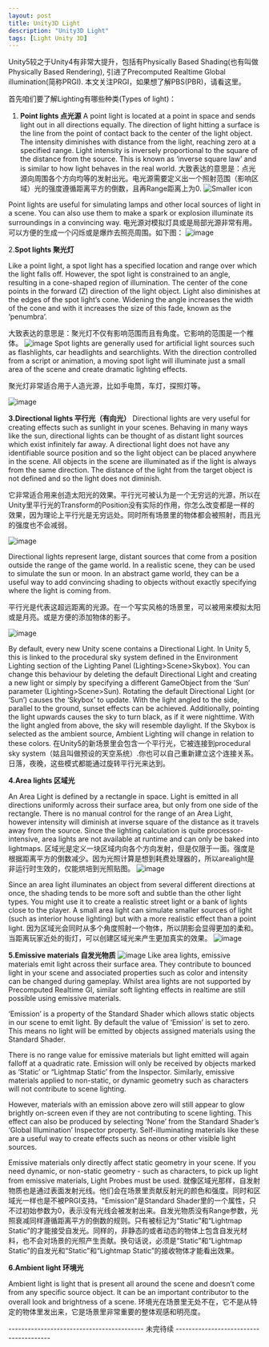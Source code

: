 ```yaml
---
layout: post
title: Unity3D Light
description: "Unity3D Light"
tags: [Light Unity 3D]
---
```



Unity5较之于Unity4有非常大提升，包括有Physically Based Shading(也有叫做Physically Based Rendering), 引进了Precomputed Realtime Global illumination(简称PRGI). 本文关注PRGI，如果想了解PBS(PBR)，请看这里。

首先咱们要了解Lighting有哪些种类(Types of light)：
1. **Point lights 点光源**
  A point light is located at a point in space and sends light out in all directions equally. The direction of light hitting a surface is the line from the point of contact back to the center of the light object. The intensity diminishes with distance from the light, reaching zero at a specified range. Light intensity is inversely proportional to the square of the distance from the source. This is known as ‘inverse square law’ and is similar to how light behaves in the real world.
  大致表达的意思是：点光源向周围各个方向均等的发射出光。电光源需要定义出一个照射范围（影响区域）光的强度遵循距离平方的倒数，且再Range距离上为0.
  ![Smaller icon](http://amgoodlife.top/images/_v_images/_image_1505550259_6334.png)

Point lights are useful for simulating lamps and other local sources of light in a scene. You can also use them to make a spark or explosion illuminate its surroundings in a convincing way.
电光源对模拟灯具或是局部光源非常有用。可以方便的生成一个闪烁或是爆炸去照亮周围。如下图：
![image](http://amgoodlife.top/images/_v_images/_image_1505550843_26500.png)


2.**Spot lights 聚光灯**

Like a point light, a spot light has a specified location and range over which the light falls off. However, the spot light is constrained to an angle, resulting in a cone-shaped region of illumination. The center of the cone points in the forward (Z) direction of the light object. Light also diminishes at the edges of the spot light’s cone. Widening the angle increases the width of the cone and with it increases the size of this fade, known as the ‘penumbra’.

大致表达的意思是：聚光灯不仅有影响范围而且有角度。它影响的范围是一个椎体。
![image](http://amgoodlife.top/images/_v_images/_image_1505551472_19169.png)
Spot lights are generally used for artificial light sources such as flashlights, car headlights and searchlights. With the direction controlled from a script or animation, a moving spot light will illuminate just a small area of the scene and create dramatic lighting effects.

聚光灯非常适合用于人造光源，比如手电筒，车灯，探照灯等。

![image](http://amgoodlife.top/images/_v_images/_image_1505551568_15724.png)

**3.Directional lights 平行光（有向光）**
Directional lights are very useful for creating effects such as sunlight in your scenes. Behaving in many ways like the sun, directional lights can be thought of as distant light sources which exist infinitely far away. A directional light does not have any identifiable source position and so the light object can be placed anywhere in the scene. All objects in the scene are illuminated as if the light is always from the same direction. The distance of the light from the target object is not defined and so the light does not diminish.

它非常适合用来创造太阳光的效果。平行光可被认为是一个无穷远的光源，所以在Unity里平行光的Transform的Position没有实际的作用，你怎么改变都是一样的效果，因为理论上平行光是无穷远处。同时所有场景里的物体都会被照射，而且光的强度也不会减弱。

![image](http://amgoodlife.top/images/_v_images/_image_1505552050_29358.svg)

Directional lights represent large, distant sources that come from a position outside the range of the game world. In a realistic scene, they can be used to simulate the sun or moon. In an abstract game world, they can be a useful way to add convincing shading to objects without exactly specifying where the light is coming from. 

平行光是代表这超远距离的光源。在一个写实风格的场景里，可以被用来模拟太阳或是月亮。或是方便的添加物体的影子。

![image](http://amgoodlife.top/images/_v_images/_image_1505554018_26962.png)

By default, every new Unity scene contains a Directional Light. In Unity 5, this is linked to the procedural sky system defined in the Environment Lighting section of the Lighting Panel (Lighting>Scene>Skybox). You can change this behaviour by deleting the default Directional Light and creating a new light or simply by specifying a different GameObject from the ‘Sun’ parameter (Lighting>Scene>Sun). Rotating the default Directional Light (or ‘Sun’) causes the ‘Skybox’ to update. With the light angled to the side, parallel to the ground, sunset effects can be achieved. Additionally, pointing the light upwards causes the sky to turn black, as if it were nighttime. With the light angled from above, the sky will resemble daylight. If the Skybox is selected as the ambient source, Ambient Lighting will change in relation to these colors.
在Unity5的新场景里会包含一个平行光，它被连接到procedural sky system（姑且叫做预设的天空系统）.你也可以自己重新建立这个连接关系。日落，夜晚，这些模式都能通过旋转平行光来达到。

**4.Area lights 区域光**

An Area Light is defined by a rectangle in space. Light is emitted in all directions uniformly across their surface area, but only from one side of the rectangle. There is no manual control for the range of an Area Light, however intensity will diminish at inverse square of the distance as it travels away from the source. Since the lighting calculation is quite processor-intensive, area lights are not available at runtime and can only be baked into lightmaps. 
区域光是定义一块区域内向各个方向发射，但是仅限于一面。强度是根据距离平方的倒数减少。因为光照计算是想到耗费处理器的，所以arealight是非运行时生效的，仅能烘培到光照贴图。
![image](http://amgoodlife.top/images/_v_images/_image_1505558523_5705.svg)

Since an area light illuminates an object from several different directions at once, the shading tends to be more soft and subtle than the other light types. You might use it to create a realistic street light or a bank of lights close to the player. A small area light can simulate smaller sources of light (such as interior house lighting) but with a more realistic effect than a point light.
因为区域光会同时从多个角度照射一个物体，所以阴影会显得更加的柔和。当距离玩家近处的街灯，可以创建区域光来产生更加真实的效果。
![image](http://amgoodlife.top/images/_v_images/_image_1505558845_28145.png)

**5.Emissive materials 自发光物质**
![image](http://amgoodlife.top/images/_v_images/_image_1505558896_23281.png)
Like area lights, emissive materials emit light across their surface area. They contribute to bounced light in your scene and associated properties such as color and intensity can be changed during gameplay. Whilst area lights are not supported by Precomputed Realtime GI, similar soft lighting effects in realtime are still possible using emissive materials.

‘Emission’ is a property of the Standard Shader which allows static objects in our scene to emit light. By default the value of ‘Emission’ is set to zero. This means no light will be emitted by objects assigned materials using the Standard Shader.

There is no range value for emissive materials but light emitted will again falloff at a quadratic rate. Emission will only be received by objects marked as ‘Static’ or “Lightmap Static’ from the Inspector. Similarly, emissive materials applied to non-static, or dynamic geometry such as characters will not contribute to scene lighting.

However, materials with an emission above zero will still appear to glow brightly on-screen even if they are not contributing to scene lighting. This effect can also be produced by selecting ‘None’ from the Standard Shader’s ‘Global Illumination’ Inspector property. Self-illuminating materials like these are a useful way to create effects such as neons or other visible light sources.

Emissive materials only directly affect static geometry in your scene. If you need dynamic, or non-static geometry - such as characters, to pick up light from emissive materials, Light Probes must be used.
就像区域光那样，自发射物质也是通过表面发射光线。他们会在场景里贡献反射光的颜色和强度。同时和区域光一样也是不被PRGI支持。"Emission"是Standard Shader里的一个属性，只不过初始参数为0，表示没有光线会被发射出来。自发光物质没有Range参数，光照衰减同样遵循距离平方的倒数的规则。只有被标记为“Static”和“Lightmap Static”的才能接受自发光。同样的，非静态的或者动态的物体上包含自发光材料，也不会对场景的光照产生贡献。换句话说，必须是“Static”和“Lightmap Static”的自发光和“Static”和“Lightmap Static”的接收物体才能看出效果。

**6.Ambient light 环境光**

Ambient light is light that is present all around the scene and doesn’t come from any specific source object. It can be an important contributor to the overall look and brightness of a scene.
环境光在场景里无处不在，它不是从特定的物体里发出来，它是场景里非常重要的整体观感和明亮度。



------------------------------------------ 未完待续 ---------------------------------------